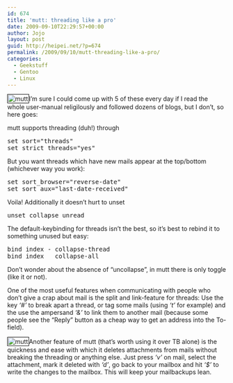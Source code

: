 ```yaml
---
id: 674
title: 'mutt: threading like a pro'
date: 2009-09-10T22:29:57+00:00
author: Jojo
layout: post
guid: http://heipei.net/?p=674
permalink: /2009/09/10/mutt-threading-like-a-pro/
categories:
  - Geekstuff
  - Gentoo
  - Linux
---
```

<img src="/weblog/mutt_threads.png" alt="mutt" class="alignleft" style="border: 1px solid black; padding: 1px;" />I&#8217;m sure I could come up with 5 of these every day if I read the whole user-manual religilously and followed dozens of blogs, but I don&#8217;t, so here goes:
  
mutt supports threading (duh!) through

<pre>set sort="threads"
set strict_threads="yes"</pre>

But you want threads which have new mails appear at the top/bottom (whichever way you work):

<pre>set sort_browser="reverse-date"
set sort_aux="last-date-received"</pre>

Voila! Additionally it doesn&#8217;t hurt to unset

<pre>unset collapse_unread</pre>

The default-keybinding for threads isn&#8217;t the best, so it&#8217;s best to rebind it to something unused but easy:

<pre>bind index - collapse-thread
bind index _ collapse-all</pre>

Don&#8217;t wonder about the absence of &#8220;uncollapse&#8221;, in mutt there is only toggle (like it or not).
  
One of the most useful features when communicating with people who don&#8217;t give a crap about mail is the split and link-feature for threads: Use the key _&#8216;#&#8217;_ to break apart a thread, or tag some mails (using _&#8216;t&#8217;_ for example) and the use the ampersand _&#8216;&&#8217;_ to link them to another mail (because some people see the &#8220;Reply&#8221; button as a cheap way to get an address into the To-field).
  
<img src="/weblog/mutt_delete_attachment.png" alt="mutt" class="aligncenter" style="border: 1px solid black; padding: 1px;" />Another feature of mutt (that&#8217;s worth using it over TB alone) is the quickness and ease with which it deletes attachments from mails without breaking the threading or anything else. Just press _&#8216;v&#8217;_ on mail, select the attachment, mark it deleted with _&#8216;d&#8217;_, go back to your mailbox and hit _&#8216;$&#8217;_ to write the changes to the mailbox. This will keep your mailbackups lean.